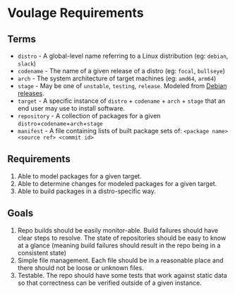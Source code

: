 # Voulage Requirements

## Terms

* `distro` - A global-level name referring to a Linux distribution (eg: `debian`, `slack`)
* `codename` - The name of a given release of a distro (eg: `focal`, `bullseye`)
* `arch` - The system architecture of target machines (eg: `amd64`, `arm64`)
* `stage` - May be one of `unstable`, `testing`, `release`. Modeled from [Debian releases](https://www.debian.org/releases/).
* `target` - A specific instance of `distro` + `codename` + `arch` + `stage` that an end user may use to install software.
* `repository` - A collection of packages for a given `distro`+`codename`+`arch`+`stage`
* `manifest` - A file containing lists of built package sets of: `<package name> <source ref> <commit id>`

## Requirements

1. Able to model packages for a given target.
2. Able to determine changes for modeled packages for a given target.
3. Able to build packages in a distro-specific way.

## Goals

1. Repo builds should be easily monitor-able.  Build failures should have clear steps to resolve.  The state of repositories should be easy to know at a glance (meaning build failures should result in the repo being in a consistent state)
2. Simple file management. Each file should be in a reasonable place and there should not be loose or unknown files.
3. Testable.  The repo should have some tests that work against static data so that correctness can be verified outside of a given instance.
